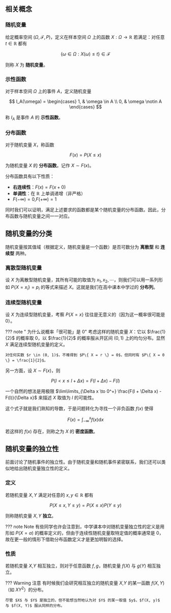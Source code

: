 ## 相关概念

### 随机变量

给定概率空间 $(\Omega, \mathcal{F}, P)$，定义在样本空间 $\Omega$ 上的函数 $X : \Omega \to \mathbb{R}$ 若满足：对任意 $t \in \mathbb{R}$ 都有

$$
\{ \omega \in \Omega : X(\omega) \le t \} \in \mathcal{F}
$$

则称 $X$ 为 **随机变量**。

### 示性函数

对于样本空间 $\Omega$ 上的事件 $A$，定义随机变量

$$
I_A(\omega) = \begin{cases}
    1, & \omega \in A \\
    0, & \omega \notin A
\end{cases}
$$

称 $I_A$ 是事件 $A$ 的 **示性函数**。

### 分布函数

对于随机变量 $X$，称函数

$$
F(x) = P( X \leq x )
$$

为随机变量 $X$ 的 **分布函数**。记作 $X \sim F(x)$。

分布函数具有以下性质：

-   **右连续性**：$F(x) = F(x + 0)$
-   **单调性**：在 $\mathbb{R}$ 上单调递增（非严格）
-   $F(-\infty) = 0$,$F(+\infty) = 1$

同时我们可以证明，满足上述要求的函数都是某个随机变量的分布函数。因此，分布函数与随机变量之间一一对应。

## 随机变量的分类

随机变量按其值域（根据定义，随机变量是一个函数）是否可数分为 **离散型** 和 **连续型** 两种。

### 离散型随机变量

设 $X$ 为离散型随机变量，其所有可能的取值为 $x_1, x_2, \cdots$，则我们可以用一系列形如 $P\{ X = x_i \} = p_i$ 的等式来描述 $X$。这就是我们在高中课本中学过的 **分布列**。

### 连续型随机变量

设 $X$ 为连续型随机变量，考察 $P\{ X = x \}$ 往往是无意义的（因为这一概率很可能是 $0$）。

??? note " 为什么说概率「很可能」是 $0$"
    考虑这样的随机变量 $X$：它以 $\frac{1}{2}$ 的概率取 $0$，以 $\frac{1}{2}$ 的概率服从开区间 $(0, 1)$ 上的均匀分布。显然 $X$ 满足连续型随机变量的定义。
    
    对任何实数 $r \in (0, 1)$，不难得到 $P\{ X = r \} = 0$，但同时有 $P\{ X = 0 \} = \frac{1}{2}$。

另一方面，设 $X \sim F(x)$，则

$$
P( l < x \leq l + \Delta x ) = F(l + \Delta x) - F(l)
$$

一个自然的想法是用极限 $\lim\limits_{\Delta x \to 0^+} \frac{F(l + \Delta x) - F(l)}{\Delta x}$ 来描述 $X$ 取值为 $l$ 的可能性。

这个式子就是我们熟知的导数，于是问题转化为寻找一个非负函数 $f(x)$ 使得

$$
F(x) = \int_{-\infty}^{x} f(x) \text{d} x
$$

若这样的 $f(x)$ 存在，则称之为 $X$ 的 **密度函数**。

## 随机变量的独立性

前面讨论了随机事件的独立性。由于随机变量和随机事件紧密联系，我们还可以类似地给出随机变量独立性的定义。

### 定义

若随机变量 $X, Y$ 满足对任意的 $x, y \in \mathbb{R}$ 都有

$$
P( X \leq x, Y \leq y ) = P( X \leq x ) P( Y \leq y )
$$

则称随机变量 $X, Y$  **独立**。

??? note Note
    有些同学也许会注意到，中学课本中对随机变量独立性的定义是用形如 $P(X = \alpha)$ 的概率定义的，但由于连续性随机变量取特定值的概率通常是 $0$，故在更一般的情形下借助分布函数定义才是更加明智的选择。

### 性质

若随机变量 $X$,$Y$ 相互独立，则对于任意函数 $f, g$，随机变量 $f(X)$ 与 $g(Y)$ 相互独立。

??? Warning 注意
    有时候我们会研究相互独立的随机变量 $X$,$Y$ 的某一函数 $f(X, Y)$（如 $XY^2$）的分布。
    
    尽管 $X$ 与 $Y$ 是独立的，但不能想当然地认为对 $Y$ 的某一取值 $y$，$f(X, y)$ 与 $f(X, Y)$ 服从同样的分布。
